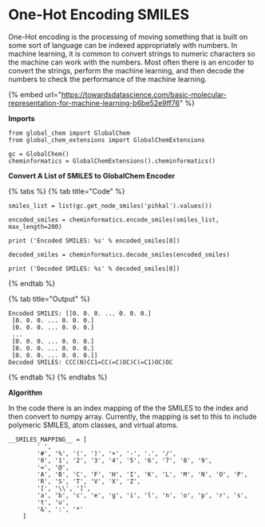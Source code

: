 # One-Hot Encoding SMILES

One-Hot encoding is the processing of moving something that is built on some sort of language can be indexed appropriately with numbers. In machine learning, it is common to convert strings to numeric characters so the machine can work with the numbers. Most often there is an encoder to convert the strings, perform the machine learning, and then decode the numbers to check the performance of the machine learning.

{% embed url="https://towardsdatascience.com/basic-molecular-representation-for-machine-learning-b6be52e9ff76" %}

**Imports**

```
from global_chem import GlobalChem
from global_chem_extensions import GlobalChemExtensions

gc = GlobalChem()
cheminformatics = GlobalChemExtensions().cheminformatics()
```

**Convert A List of SMILES to GlobalChem Encoder**

{% tabs %}
{% tab title="Code" %}
```
smiles_list = list(gc.get_node_smiles('pihkal').values())

encoded_smiles = cheminformatics.encode_smiles(smiles_list, max_length=200)

print ('Encoded SMILES: %s' % encoded_smiles[0])

decoded_smiles = cheminformatics.decode_smiles(encoded_smiles)

print ('Decoded SMILES: %s' % decoded_smiles[0])
```
{% endtab %}

{% tab title="Output" %}
```
Encoded SMILES: [[0. 0. 0. ... 0. 0. 0.]
 [0. 0. 0. ... 0. 0. 0.]
 [0. 0. 0. ... 0. 0. 0.]
 ...
 [0. 0. 0. ... 0. 0. 0.]
 [0. 0. 0. ... 0. 0. 0.]
 [0. 0. 0. ... 0. 0. 0.]]
Decoded SMILES: CCC(N)CC1=CC(=C(OC)C(=C1)OC)OC
```
{% endtab %}
{% endtabs %}

**Algorithm**&#x20;

In the code there is an index mapping of the the SMILES to the index and then convert to numpy array. Currently, the mapping is set to this to include polymeric SMILES, atom classes, and virtual atoms.&#x20;

```
__SMILES_MAPPING__ = [
        ' ',
        '#', '%', '(', ')', '+', '-', '.', '/',
        '0', '1', '2', '3', '4', '5', '6', '7', '8', '9',
        '=', '@',
        'A', 'B', 'C', 'F', 'H', 'I', 'K', 'L', 'M', 'N', 'O', 'P',
        'R', 'S', 'T', 'V', 'X', 'Z',
        '[', '\\', ']',
        'a', 'b', 'c', 'e', 'g', 'i', 'l', 'n', 'o', 'p', 'r', 's',
        't', 'u',
        '&', ':', '*'
    ]
```
